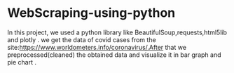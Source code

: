 # WebScraping-using-python
In this project, we used a python library like BeautifulSoup,requests,html5lib and plotly .
we get the data of covid cases from the site:https://www.worldometers.info/coronavirus/.After that we preprocessed(cleaned) the obtained data and visualize it in bar graph and pie chart .
